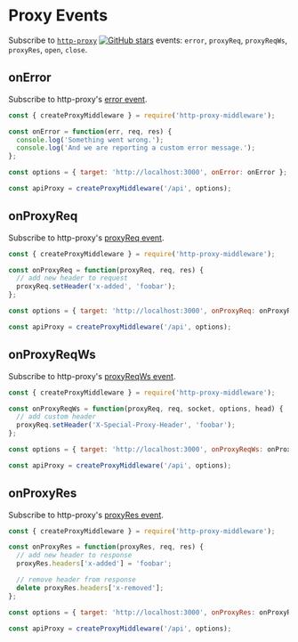 # Proxy Events

Subscribe to [`http-proxy`](https://github.com/nodejitsu/node-http-proxy) [![GitHub stars](https://img.shields.io/github/stars/nodejitsu/node-http-proxy.svg?style=social&label=Star)](https://github.com/nodejitsu/node-http-proxy) events: `error`, `proxyReq`, `proxyReqWs`, `proxyRes`, `open`, `close`.

## onError

Subscribe to http-proxy's [error event](https://www.npmjs.com/package/http-proxy#listening-for-proxy-events).

```javascript
const { createProxyMiddleware } = require('http-proxy-middleware');

const onError = function(err, req, res) {
  console.log('Something went wrong.');
  console.log('And we are reporting a custom error message.');
};

const options = { target: 'http://localhost:3000', onError: onError };

const apiProxy = createProxyMiddleware('/api', options);
```

## onProxyReq

Subscribe to http-proxy's [proxyReq event](https://www.npmjs.com/package/http-proxy#listening-for-proxy-events).

```javascript
const { createProxyMiddleware } = require('http-proxy-middleware');

const onProxyReq = function(proxyReq, req, res) {
  // add new header to request
  proxyReq.setHeader('x-added', 'foobar');
};

const options = { target: 'http://localhost:3000', onProxyReq: onProxyReq };

const apiProxy = createProxyMiddleware('/api', options);
```

## onProxyReqWs

Subscribe to http-proxy's [proxyReqWs event](https://www.npmjs.com/package/http-proxy#listening-for-proxy-events).

```javascript
const { createProxyMiddleware } = require('http-proxy-middleware');

const onProxyReqWs = function(proxyReq, req, socket, options, head) {
  // add custom header
  proxyReq.setHeader('X-Special-Proxy-Header', 'foobar');
};

const options = { target: 'http://localhost:3000', onProxyReqWs: onProxyReqWs };

const apiProxy = createProxyMiddleware('/api', options);
```

## onProxyRes

Subscribe to http-proxy's [proxyRes event](https://www.npmjs.com/package/http-proxy#listening-for-proxy-events).

```javascript
const { createProxyMiddleware } = require('http-proxy-middleware');

const onProxyRes = function(proxyRes, req, res) {
  // add new header to response
  proxyRes.headers['x-added'] = 'foobar';

  // remove header from response
  delete proxyRes.headers['x-removed'];
};

const options = { target: 'http://localhost:3000', onProxyRes: onProxyRes };

const apiProxy = createProxyMiddleware('/api', options);
```
